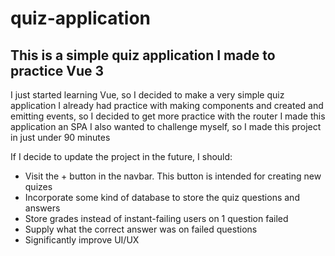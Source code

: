 # quiz-application

## This is a simple quiz application I made to practice Vue 3

I just started learning Vue, so I decided to make a very simple quiz application
I already had practice with making components and created and emitting events, so I decided to get more practice with the router
I made this application an SPA
I also wanted to challenge myself, so I made this project in just under 90 minutes

If I decide to update the project in the future, I should: 
- Visit the + button in the navbar. This button is intended for creating new quizes
- Incorporate some kind of database to store the quiz questions and answers
- Store grades instead of instant-failing users on 1 question failed
- Supply what the correct answer was on failed questions
- Significantly improve UI/UX
